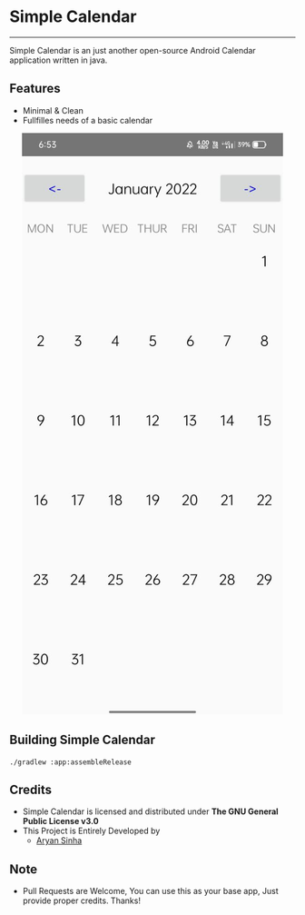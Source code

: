 # Simple Calendar #
----------------------------------------------------
Simple Calendar is an just another open-source Android Calendar application written in java. 

## Features ##
* Minimal & Clean
* Fullfilles needs of a basic calendar

<p align="center">
  <img src="assets/Calendar.jpg">
</p>

## Building Simple Calendar ##
```
./gradlew :app:assembleRelease
```

## Credits ##
* Simple Calendar is licensed and distributed under **The GNU General Public License v3.0**
* This Project is Entirely Developed by 
  - [Aryan Sinha](https://github.com/techyminati)

## Note ##
* Pull Requests are Welcome, You can use this as your base app, Just provide proper credits. Thanks!
